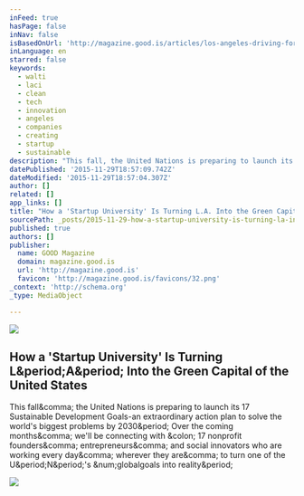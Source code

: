 ```yaml
---
inFeed: true
hasPage: false
inNav: false
isBasedOnUrl: 'http://magazine.good.is/articles/los-angeles-driving-force-green-economy'
inLanguage: en
starred: false
keywords:
  - walti
  - laci
  - clean
  - tech
  - innovation
  - angeles
  - companies
  - creating
  - startup
  - sustainable
description: "This fall, the United Nations is preparing to launch its 17 Sustainable Development Goals-an extraordinary action plan to solve the world's biggest problems by 2030. Over the coming months, we'll be connecting with : 17 nonprofit founders, entrepreneurs, and social innovators who are working every day, wherever they are, to turn one of the U.N.'s #globalgoals into reality."
datePublished: '2015-11-29T18:57:09.742Z'
dateModified: '2015-11-29T18:57:04.307Z'
author: []
related: []
app_links: []
title: "How a 'Startup University' Is Turning L.A. Into the Green Capital of the United States"
sourcePath: _posts/2015-11-29-how-a-startup-university-is-turning-la-into-the-green-ca.md
published: true
authors: []
publisher:
  name: GOOD Magazine
  domain: magazine.good.is
  url: 'http://magazine.good.is'
  favicon: 'http://magazine.good.is/favicons/32.png'
_context: 'http://schema.org'
_type: MediaObject

---
```

![](https://the-grid-user-content.s3-us-west-2.amazonaws.com/b303c249-1dd4-4263-9864-76326648a423.jpg)

<article style=""><h1>How a 'Startup University' Is Turning L&amp;period;A&amp;period; Into the Green Capital of the United States</h1><p>This fall&amp;comma; the United Nations is preparing to launch its 17 Sustainable Development Goals-an extraordinary action plan to solve the world's biggest problems by 2030&amp;period; Over the coming months&amp;comma; we'll be connecting with &amp;colon; 17 nonprofit founders&amp;comma; entrepreneurs&amp;comma; and social innovators who are working every day&amp;comma; wherever they are&amp;comma; to turn one of the U&amp;period;N&amp;period;'s &amp;num;globalgoals into reality&amp;period;</p><img src="http://assets.goodstatic.com/s3/magazine/assets/552153/original/UN_Fred_Final_2.jpg=s1200x1200" /></article>